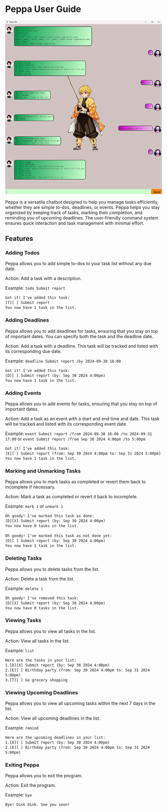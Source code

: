 # Peppa User Guide

![Ui.png](Ui.png)

Peppa is a versatile chatbot designed to help you manage tasks efficiently, whether they are simple to-dos, 
deadlines, or events. Peppa helps you stay organized by keeping track of tasks, marking their completion, 
and reminding you of upcoming deadlines. The user-friendly command system ensures quick interaction and 
task management with minimal effort.

## Features

### Adding Todos

Peppa allows you to add simple to-dos to your task list without any due date.

Action: Add a task with a description.

Example: `todo Submit report`

```
Got it! I've added this task:
[T][ ] Submit report
You now have 1 task in the list.
```

### Adding Deadlines

Peppa allows you to add deadlines for tasks, ensuring that you stay on top of important dates.
You can specify both the task and the deadline date.

Action: Add a task with a deadline. This task will be tracked and listed with its corresponding due date.

Example: `deadline Submit report /by 2024-09-30 16:00`

```
Got it! I've added this task:
[D][ ] Submit report (by: Sep 30 2024 4:00pm)
You now have 1 task in the list.
```

### Adding Events

Peppa allows you to add events for tasks, ensuring that you stay on top of important dates.

Action: Add a task as an event with a start and end time and date. This task will be tracked and listed with its corresponding event date.

Example: `event Submit report /from 2024-09-30 16:00 /to 2024-09-31 17:00` or `event Submit report /from Sep 30 2024 4:00pm /to 5:00pm`

```
Got it! I've added this task:
[E][ ] Submit report (from: Sep 30 2024 4:00pm to: Sep 31 2024 5:00pm)
You now have 1 task in the list.
```

### Marking and Unmarking Tasks

Peppa allows you to mark tasks as completed or revert them back to incomplete if necessary.

Action: Mark a task as completed or revert it back to incomplete.

Example: `mark 1` or `unmark 1`

```
Oh goody! I've marked this task as done:
[D][X] Submit report (by: Sep 30 2024 4:00pm)
You now have 0 tasks in the list.

Oh goody! I've marked this task as not done yet:
[D][ ] Submit report (by: Sep 30 2024 4:00pm)
You now have 1 task in the list.
```
### Deleting Tasks

Peppa allows you to delete tasks from the list.

Action: Delete a task from the list.

Example: `delete 1`

```
Oh goody! I've removed this task:
[D][X] Submit report (by: Sep 30 2024 4:00pm)
You now have 0 tasks in the list.
```

### Viewing Tasks

Peppa allows you to view all tasks in the list.

Action: View all tasks in the list.

Example: `list`

```
Here are the tasks in your list:
1.[D][X] Submit report (by: Sep 30 2024 4:00pm)
2.[E][ ] Birthday party (from: Sep 30 2024 4:00pm to: Sep 31 2024 5:00pm)
3.[T][ ] Go grocery shopping
```

### Viewing Upcoming Deadlines

Peppa allows you to view all upcoming tasks within the next 7 days in the list.

Action: View all upcoming deadlines in the list.

Example: `remind`

```
Here are the upcoming deadlines in your list:
1.[D][ ] Submit report (by: Sep 30 2024 4:00pm)
2.[E][ ] Birthday party (from: Sep 30 2024 4:00pm to: Sep 31 2024 5:00pm)
```

### Exiting Peppa

Peppa allows you to exit the program.

Action: Exit the program.

Example: `bye`

```
Bye! Oink Oink. See you soon!
```
